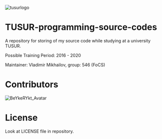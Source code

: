 ![tusurlogo](https://storage.tusur.ru/files/40904/1355-157/tusur.png)

# TUSUR-programming-source-codes
A repository for storing of my source code while studying at a university TUSUR.

Possible Training Period: 2016 - 2020

Maintainer: Vladimir Mikhailov, group: 546 (FoCS)

# Contributors

![BeYkeRYkt_Avatar](https://avatars1.githubusercontent.com/u/2690323?s=100)

# License

Look at LICENSE file in repository.
